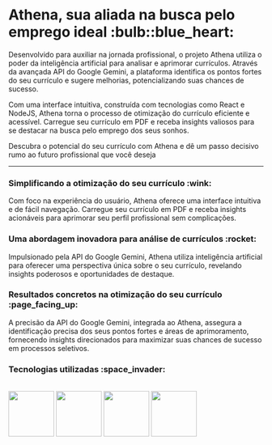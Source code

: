 <h1> Athena, sua aliada na busca pelo emprego ideal :bulb::blue_heart:</h1>

Desenvolvido para auxiliar na jornada profissional, o projeto Athena utiliza o poder da inteligência artificial para analisar e aprimorar currículos. Através da avançada API do Google Gemini, a plataforma identifica os pontos fortes do seu currículo e sugere melhorias, potencializando suas chances de sucesso. </br>

Com uma interface intuitiva, construída com tecnologias como React e NodeJS, Athena torna o processo de otimização do currículo eficiente e acessível. Carregue seu currículo em PDF e receba insights valiosos para se destacar na busca pelo emprego dos seus sonhos. </br>

Descubra o potencial do seu currículo com Athena e dê um passo decisivo rumo ao futuro profissional que você deseja </br> <hr>

<h3>Simplificando a otimização do seu currículo :wink:</h3>

Com foco na experiência do usuário, Athena oferece uma interface intuitiva e de fácil navegação. Carregue seu currículo em PDF e receba insights acionáveis para aprimorar seu perfil profissional sem complicações. </br>

<h3>Uma abordagem inovadora para análise de currículos :rocket:</h3>

Impulsionado pela API do Google Gemini, Athena utiliza inteligência artificial para oferecer uma perspectiva única sobre o seu currículo, revelando insights poderosos e oportunidades de destaque. </br>

<h3>Resultados concretos na otimização do seu currículo :page_facing_up:</h3>

A precisão da API do Google Gemini, integrada ao Athena, assegura a identificação precisa dos seus pontos fortes e áreas de aprimoramento, fornecendo insights direcionados para maximizar suas chances de sucesso em processos seletivos. </br>

<h3>Tecnologias utilizadas :space_invader:</h3>

<div style="display: inline_block"><br>
  <img src="https://cdn.jsdelivr.net/gh/devicons/devicon@latest/icons/react/react-original-wordmark.svg" width="90"/>    
  <img src="https://cdn.jsdelivr.net/gh/devicons/devicon@latest/icons/nodejs/nodejs-plain-wordmark.svg" width="90"/>
  <img src="https://cdn.jsdelivr.net/gh/devicons/devicon@latest/icons/vitejs/vitejs-original.svg" width="90"/>
  <img src="https://upload.wikimedia.org/wikipedia/commons/thumb/8/8a/Google_Gemini_logo.svg/1024px-Google_Gemini_logo.svg.png" width="90"/>
</div>
